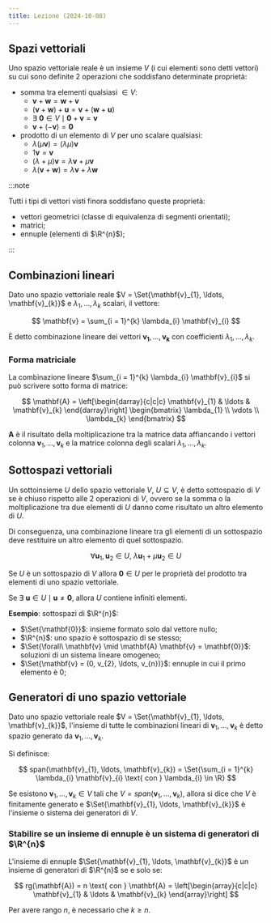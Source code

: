 ```yaml
---
title: Lezione (2024-10-08)
---
```


## Spazi vettoriali

Uno spazio vettoriale reale è un insieme $V$ (i cui elementi sono detti vettori)
su cui sono definite 2 operazioni che soddisfano determinate proprietà:

- somma tra elementi qualsiasi $\in V$:
  - $\mathbf{v} + \mathbf{w} = \mathbf{w} + \mathbf{v}$
  - $(\mathbf{v} + \mathbf{w}) + \mathbf{u} = \mathbf{v} + (\mathbf{w} + \mathbf{u})$
  - $\exists\ \mathbf{0} \in V \mid \mathbf{0} + \mathbf{v} = \mathbf{v}$
  - $\mathbf{v} + (-\mathbf{v}) = \mathbf{0}$
- prodotto di un elemento di $V$ per uno scalare qualsiasi:
  - $\lambda (\mu \mathbf{v}) = (\lambda \mu) \mathbf{v}$
  - $1 \mathbf{v} = \mathbf{v}$
  - $(\lambda + \mu) \mathbf{v} = \lambda \mathbf{v} + \mu \mathbf{v}$
  - $\lambda (\mathbf{v} + \mathbf{w}) = \lambda \mathbf{v} + \lambda \mathbf{w}$

:::note

Tutti i tipi di vettori visti finora soddisfano queste proprietà:

- vettori geometrici (classe di equivalenza di segmenti orientati);
- matrici;
- ennuple (elementi di $\R^{n}$);

:::

## Combinazioni lineari

Dato uno spazio vettoriale reale
$V = \Set{\mathbf{v}_{1}, \ldots, \mathbf{v}_{k}}$ e
$\lambda_{1}, \ldots, \lambda_{k}$ scalari, il vettore:

$$
\mathbf{v} = \sum_{i = 1}^{k} \lambda_{i} \mathbf{v}_{i}
$$

È detto combinazione lineare dei vettori
$\mathbf{v_{1}}, \ldots, \mathbf{v_{k}}$ con coefficienti
$\lambda_{1}, \ldots, \lambda_{k}$.

### Forma matriciale

La combinazione lineare $\sum_{i = 1}^{k} \lambda_{i} \mathbf{v}_{i}$ si può
scrivere sotto forma di matrice:

$$
\mathbf{A} = \left[\begin{darray}{c|c|c}
\mathbf{v}_{1} & \ldots & \mathbf{v}_{k}
\end{darray}\right]
\begin{bmatrix}
\lambda_{1} \\ \vdots \\ \lambda_{k}
\end{bmatrix}
$$

$\mathbf{A}$ è il risultato della moltiplicazione tra la matrice data
affiancando i vettori colonna $\mathbf{v}_{1}, \ldots, \mathbf{v}_{k}$ e la
matrice colonna degli scalari $\lambda_{1}, \ldots, \lambda_{k}$.

## Sottospazi vettoriali

Un sottoinsieme $U$ dello spazio vettoriale $V$, $U \subseteq V$, è detto
sottospazio di $V$ se è chiuso rispetto alle 2 operazioni di $V$, ovvero se la
somma o la moltiplicazione tra due elementi di $U$ danno come risultato un altro
elemento di $U$.

Di conseguenza, una combinazione lineare tra gli elementi di un sottospazio deve
restituire un altro elemento di quel sottospazio.

$$
\forall \mathbf{u}_{1}, \mathbf{u}_{2} \in U,\ \lambda \mathbf{u}_{1} + \mu \mathbf{u}_{2} \in U
$$

Se $U$ è un sottospazio di $V$ allora $\mathbf{0} \in U$ per le proprietà del
prodotto tra elementi di uno spazio vettoriale.

Se $\exists\ \mathbf{u} \in U \mid \mathbf{u} \neq \mathbf{0}$, allora $U$
contiene infiniti elementi.

**Esempio**: sottospazi di $\R^{n}$:

- $\Set{\mathbf{0}}$: insieme formato solo dal vettore nullo;
- $\R^{n}$: uno spazio è sottospazio di se stesso;
- $\Set{\forall\ \mathbf{v} \mid \mathbf{A} \mathbf{v} = \mathbf{0}}$: soluzioni
  di un sistema lineare omogeneo;
- $\Set{\mathbf{v} = (0, v_{2}, \ldots, v_{n})}$: ennuple in cui il primo
  elemento è $0$;

## Generatori di uno spazio vettoriale

Dato uno spazio vettoriale reale
$V = \Set{\mathbf{v}_{1}, \ldots, \mathbf{v}_{k}}$, l'insieme di tutte le
combinazioni lineari di $\mathbf{v}_{1}, \ldots, \mathbf{v}_{k}$ è detto spazio
generato da $\mathbf{v}_{1}, \ldots, \mathbf{v}_{k}$.

Si definisce:

$$
span(\mathbf{v}_{1}, \ldots, \mathbf{v}_{k}) = \Set{\sum_{i = 1}^{k} \lambda_{i} \mathbf{v}_{i} \text{ con } \lambda_{i} \in \R}
$$

Se esistono $\mathbf{v}_{1}, \ldots, \mathbf{v}_{k} \in V$ tali che
$V = span(\mathbf{v}_{1}, \ldots, \mathbf{v}_{k})$, allora si dice che $V$ è
finitamente generato e $\Set{\mathbf{v}_{1}, \ldots, \mathbf{v}_{k}}$ è
l'insieme o sistema dei generatori di $V$.

### Stabilire se un insieme di ennuple è un sistema di generatori di $\R^{n}$

L'insieme di ennuple $\Set{\mathbf{v}_{1}, \ldots, \mathbf{v}_{k}}$ è un insieme
di generatori di $\R^{n}$ se e solo se:

$$
rg(\mathbf{A}) = n \text{ con } \mathbf{A} = \left[\begin{array}{c|c|c}
\mathbf{v}_{1} & \ldots & \mathbf{v}_{k}
\end{array}\right]
$$

Per avere rango $n$, è necessario che $k \geq n$.
